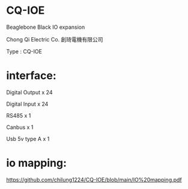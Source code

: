 # CQ-IOE
Beaglebone Black IO expansion

Chong Qi Electric Co. 創琦電機有限公司

Type :  CQ-IOE

# interface:

Digital Output x 24

Digital Input x 24

RS485 x 1

Canbus x 1

Usb 5v type A x 1

# io mapping:
https://github.com/chilung1224/CQ-IOE/blob/main/IO%20mapping.pdf

